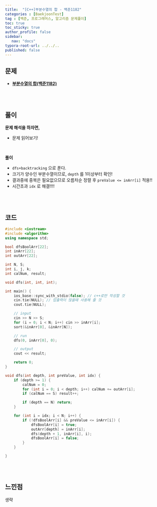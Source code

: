 ```yaml
---
title:  "[C++]부분수열의 합 - 백준1182"
categories : [BaekjoonTest]
tag : [백준, 프로그래머스, 알고리즘 문제풀이]
toc: true
toc_sticky: true
author_profile: false
sidebar:
   nav: "docs"
typora-root-url: ../../..
published: false
---
```




## 문제

* **[부분수열의 합(백준1182)](https://www.acmicpc.net/problem/1182)**

<br><br>

## 풀이

**문제 해석을 하자면,**

* 문제 읽어보기!

<br>

**풀이**

* `dfs+backtracking` 으로 푼다.
* 크기가 양수인 부분수열이므로, `depth` 를 1이상부터 확인!
* 결과중에 중복은 필요없으므로 오름차순 정렬 후 `preValue <= inArr[i]` 적용!!
* 시간초과 `idx` 로 해결!!!!

<br><br>

## 코드

```c++
#include <iostream>
#include <algorithm>
using namespace std;

bool dfsBoolArr[22];
int inArr[22];
int outArr[22];

int N, S;
int i, j, k;
int calNum, result;

void dfs(int, int, int);

int main() {
	ios_base::sync_with_stdio(false); // c++로만 작성할 것
	cin.tie(NULL); // 입출력이 많을때 사용해 줄 것
	cout.tie(NULL);

	// input
	cin >> N >> S;
	for (i = 0; i < N; i++) cin >> inArr[i];
	sort(&inArr[0], &inArr[N]);

	// run
	dfs(0, inArr[0], 0);

	// output
	cout << result;

	return 0;
}

void dfs(int depth, int preValue, int idx) {
	if (depth >= 1) {	
		calNum = 0;
		for (int i = 0; i < depth; i++) calNum += outArr[i];
		if (calNum == S) result++;

		if (depth == N) return;
	}

	for (int i = idx; i < N; i++) {
		if (!dfsBoolArr[i] && preValue <= inArr[i]) {
			dfsBoolArr[i] = true;
			outArr[depth] = inArr[i];
			dfs(depth + 1, inArr[i], i);
			dfsBoolArr[i] = false;
		}
	}

}
```

<br><br>

## 느낀점

생략
